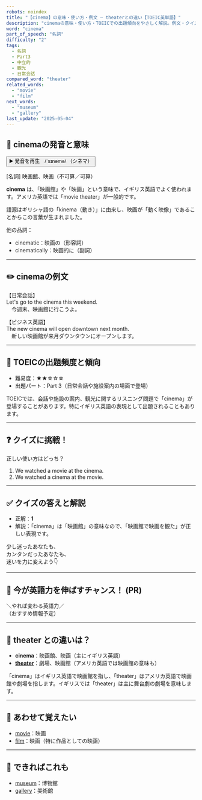 ```yaml
---
robots: noindex
title: "【cinema】の意味・使い方・例文 ― theaterとの違い【TOEIC英単語】"
description: "cinemaの意味・使い方・TOEICでの出題傾向をやさしく解説。例文・クイズ付きでtheaterとの違いもわかりやすく学べます。"
word: "cinema"
part_of_speech: "名詞"
difficulty: "2"
tags:
  - 名詞
  - Part3
  - 中立的
  - 観光
  - 日常会話
compared_word: "theater"
related_words:
  - "movie"
  - "film"
next_words:
  - "museum"
  - "gallery"
last_update: "2025-05-04"
---
```


## 🔰 cinemaの発音と意味

<button class="play-audio" onclick="playTTS('cinema')">
  <span class="play-audio-main">
    ▶️ 発音を再生　/ˈsɪnəmə/
  </span>
  <span class="play-audio-sub">
    （シネマ）
  </span>
</button>

[名詞] 映画館、映画（不可算／可算）

**cinema** は、「映画館」や「映画」という意味で、イギリス英語でよく使われます。アメリカ英語では「movie theater」が一般的です。

語源はギリシャ語の「kinema（動き）」に由来し、映画が「動く映像」であることからこの言葉が生まれました。

他の品詞：  
- cinematic：映画の（形容詞）
- cinematically：映画的に（副詞）

---

## ✏️ cinemaの例文

【日常会話】  
Let's go to the cinema this weekend.  
　今週末、映画館に行こうよ。

【ビジネス英語】  
The new cinema will open downtown next month.  
　新しい映画館が来月ダウンタウンにオープンします。

---

## 🎯 TOEICの出題頻度と傾向

- 難易度：★★☆☆☆
- 出題パート：Part 3（日常会話や施設案内の場面で登場）

TOEICでは、会話や施設の案内、観光に関するリスニング問題で「cinema」が登場することがあります。特にイギリス英語の表現として出題されることもあります。

---

## ❓ クイズに挑戦！

正しい使い方はどっち？

1. We watched a movie at the cinema.  
2. We watched a cinema at the movie.

---

## ✅ クイズの答えと解説

- 正解：**1**
- 解説：「cinema」は「映画館」の意味なので、「映画館で映画を観た」が正しい表現です。

少し迷ったあなたも、  
カンタンだったあなたも、  
迷いを力に変えよう👇️

---

## 🚀 今が英語力を伸ばすチャンス！ (PR)

<div class="info-center">
＼やれば変わる英語力／<br>  
（おすすめ情報予定）
</div>

---

## 🤔  theater との違いは？

- **cinema**：映画館、映画（主にイギリス英語）
- **[theater](/word/theater/)**：劇場、映画館（アメリカ英語では映画館の意味も）

「cinema」はイギリス英語で映画館を指し、「theater」はアメリカ英語で映画館や劇場を指します。イギリスでは「theater」は主に舞台劇の劇場を意味します。

---

## 🧩 あわせて覚えたい

- [movie](/word/movie/)：映画
- [film](/word/film/)：映画（特に作品としての映画）

---

## 📖 できればこれも

- [museum](/word/museum/)：博物館
- [gallery](/word/gallery/)：美術館

<!-- cvid: aid03_bid28 -->
